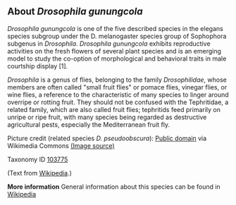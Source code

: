 **About *Drosophila gunungcola***
-------------------------

*Drosophila gunungcola* is one of the five described species in the elegans species subgroup under the D. melanogaster species group of 
Sophophora subgenus in *Drosophila*. *Drosophila gunungcola* exhibits reproductive activities on the fresh flowers of several plant species 
and is an emerging model to study the co-option of morphological and behavioral traits in male courtship display [1].

*Drosophila* is a genus of flies, belonging to the family *Drosophilidae*, whose members are often called "small fruit flies" or pomace flies, 
vinegar flies, or wine flies, a reference to the characteristic of many species to linger around overripe or rotting fruit. They should not be 
confused with the Tephritidae, a related family, which are also called fruit flies; tephritids feed primarily on unripe or ripe fruit, with many 
species being regarded as destructive agricultural pests, especially the Mediterranean fruit fly.

Picture credit (related species *D. pseudoobscura*): [Public domain](https://commons.wikimedia.org/wiki/Main_Page) via Wikimedia Commons [(Image source)](https://en.wikipedia.org/wiki/File:Drosophila_pseudoobscura-Male.png)

Taxonomy ID [103775](https://www.uniprot.org/taxonomy/103775)

(Text from [Wikipedia](https://en.wikipedia.org/).)

**More information**
General information about this species can be found in [Wikipedia](https://en.wikipedia.org/wiki/drosophila)
